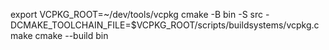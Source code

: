 export VCPKG_ROOT=~/dev/tools/vcpkg
cmake -B bin -S src -DCMAKE_TOOLCHAIN_FILE=$VCPKG_ROOT/scripts/buildsystems/vcpkg.cmake
cmake --build bin